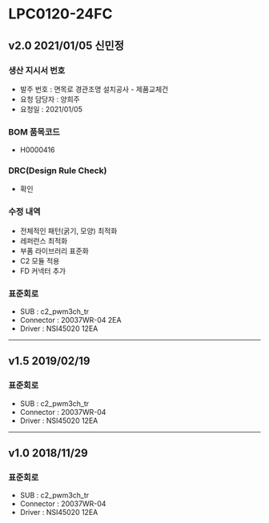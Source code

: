 # LPC0120-24FC

## v2.0 2021/01/05 신민정

### 생산 지시서 번호
* 발주 번호 : 면목로 경관조명 설치공사 - 제품교체건
* 요청 담당자 : 양희주
* 요청일 : 2021/01/05

###  BOM 품목코드
* H0000416

### DRC(Design Rule Check)
* 확인

### 수정 내역
* 전체적인 패턴(굵기, 모양) 최적화
* 레퍼런스 최적화
* 부품 라이브러리 표준화
* C2 모듈 적용
* FD 커넥터 추가

### 표준회로
* SUB : c2_pwm3ch_tr
* Connector : 20037WR-04 2EA
* Driver : NSI45020 12EA

----------

## v1.5 2019/02/19

### 표준회로
* SUB : c2_pwm3ch_tr
* Connector : 20037WR-04
* Driver : NSI45020 12EA

----------

## v1.0 2018/11/29

### 표준회로
* SUB : c2_pwm3ch_tr
* Connector : 20037WR-04
* Driver : NSI45020 12EA
